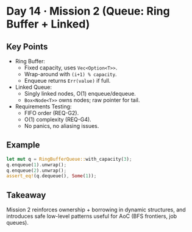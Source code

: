 # Day 14 · Mission 2 (Queue: Ring Buffer + Linked)

## Key Points
- Ring Buffer:
  - Fixed capacity, uses `Vec<Option<T>>`.
  - Wrap-around with `(i+1) % capacity`.
  - Enqueue returns `Err(value)` if full.
- Linked Queue:
  - Singly linked nodes, O(1) enqueue/dequeue.
  - `Box<Node<T>>` owns nodes; raw pointer for tail.
- Requirements Testing:
  - FIFO order (REQ-G2).
  - O(1) complexity (REQ-G4).
  - No panics, no aliasing issues.

## Example
```rust
let mut q = RingBufferQueue::with_capacity(3);
q.enqueue(1).unwrap();
q.enqueue(2).unwrap();
assert_eq!(q.dequeue(), Some(1));
```

## Takeaway
Mission 2 reinforces ownership + borrowing in dynamic structures, and introduces safe low-level patterns useful for AoC (BFS frontiers, job queues).

